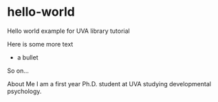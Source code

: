 # hello-world
Hello world example for UVA library tutorial

Here is some more text
* a bullet

So on...

About Me
I am a first year Ph.D. student at UVA studying developmental psychology.
